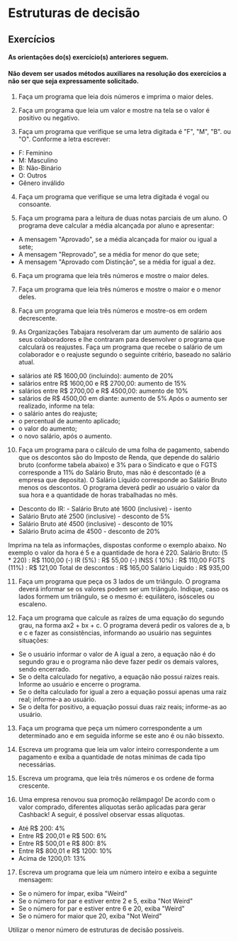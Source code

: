 # Estruturas de decisão

## Exercícios

#### As orientações do(s) exercício(s) anteriores seguem.
#### Não devem ser usados métodos auxiliares na resolução dos exercícios a não ser que seja expressamente solicitado.

1. Faça um programa que leia dois números e imprima o maior deles.

2. Faça um programa que leia um valor e mostre na tela se o valor é positivo ou negativo.

3. Faça um programa que verifique se uma letra digitada é "F", "M", "B". ou "O". Conforme a letra escrever:
  - F: Feminino
  - M: Masculino
  - B: Não-Binário
  - O: Outros
  - Gênero inválido

4. Faça um programa que verifique se uma letra digitada é vogal ou consoante.

5. Faça um programa para a leitura de duas notas parciais de um aluno. O programa deve calcular a média alcançada por aluno e apresentar:
  - A mensagem "Aprovado", se a média alcançada for maior ou igual a sete;
  - A mensagem "Reprovado", se a média for menor do que sete;
  - A mensagem "Aprovado com Distinção", se a média for igual a dez.

6. Faça um programa que leia três números e mostre o maior deles.

7. Faça um programa que leia três números e mostre o maior e o menor deles.

8. Faça um programa que leia três números e mostre-os em ordem decrescente.

9. As Organizações Tabajara resolveram dar um aumento de salário aos seus colaboradores e lhe contraram para desenvolver o programa que calculará os reajustes. Faça um programa que recebe o salário de um colaborador e o reajuste segundo o seguinte critério, baseado no salário atual.
  - salários até R$ 1600,00 (incluindo): aumento de 20%
  - salários entre R$ 1600,00 e R$ 2700,00: aumento de 15%
  - salários entre R$ 2700,00 e R$ 4500,00: aumento de 10%
  - salários de R$ 4500,00 em diante: aumento de 5%
Após o aumento ser realizado, informe na tela:
  - o salário antes do reajuste;
  - o percentual de aumento aplicado;
  - o valor do aumento;
  - o novo salário, após o aumento.

10. Faça um programa para o cálculo de uma folha de pagamento, sabendo que os descontos são do Imposto de Renda, que depende do salário bruto (conforme tabela abaixo) e 3% para o Sindicato e que o FGTS corresponde a 11% do Salário Bruto, mas não é descontado (é a empresa que deposita). O Salário Líquido corresponde ao Salário Bruto menos os descontos. O programa deverá pedir ao usuário o valor da sua hora e a quantidade de horas trabalhadas no mês.

  - Desconto do IR: - Salário Bruto até 1600 (inclusive) - isento 
  - Salário Bruto até 2500 (inclusive) - desconto de 5% 
  - Salário Bruto até 4500 (inclusive) - desconto de 10% 
  - Salário Bruto acima de 4500 - desconto de 20%

Imprima na tela as informações, dispostas conforme o exemplo abaixo. No exemplo o valor da hora é 5 e a quantidade de hora é 220.
Salário Bruto: (5 * 220)        : R$ 1100,00
(-) IR (5%)                     : R$   55,00
(-) INSS ( 10%)                 : R$  110,00
FGTS (11%)                      : R$  121,00
Total de descontos              : R$  165,00
Salário Liquido                 : R$  935,00

11. Faça um programa que peça os 3 lados de um triângulo. O programa deverá informar se os valores podem ser um triângulo. Indique, caso os lados formem um triângulo, se o mesmo é: equilátero, isósceles ou escaleno.

12. Faça um programa que calcule as raízes de uma equação do segundo grau, na forma ax2 + bx + c. O programa deverá pedir os valores de a, b e c e fazer as consistências, informando ao usuário nas seguintes situações:
  - Se o usuário informar o valor de A igual a zero, a equação não é do segundo grau e o programa não deve fazer pedir os demais valores, sendo encerrado.
  - Se o delta calculado for negativo, a equação não possui raizes reais. Informe ao usuário e encerre o programa.
  - Se o delta calculado for igual a zero a equação possui apenas uma raiz real; informe-a ao usuário.
  - Se o delta for positivo, a equação possui duas raiz reais; informe-as ao usuário.

13. Faça um programa que peça um número correspondente a um determinado ano e em seguida informe se este ano é ou não bissexto.

14. Escreva um programa que leia um valor inteiro correspondente a um pagamento e exiba a quantidade de notas mínimas de cada tipo necessárias.

15. Escreva um programa, que leia três números e os ordene de forma crescente.

16. Uma empresa renovou sua promoção relâmpago! De acordo com o valor comprado, diferentes alíquotas serão aplicadas para gerar Cashback! A seguir, é possível observar essas alíquotas.
  - Até R$ 200: 4%
  - Entre R$ 200,01 e R$ 500: 6%
  - Entre R$ 500,01 e R$ 800: 8%
  - Entre R$ 800,01 e R$ 1200: 10%
  - Acima de 1200,01: 13%

17. Escreva um programa que leia um número inteiro e exiba a seguinte mensagem:
  - Se o número for ímpar, exiba "Weird"
  - Se o número for par e estiver entre 2 e 5, exiba "Not Weird"
  - Se o número for par e estiver entre 6 e 20, exiba "Weird"
  - Se o número for maior que 20, exiba "Not Weird"

Utilizar o menor número de estruturas de decisão possíveis.
